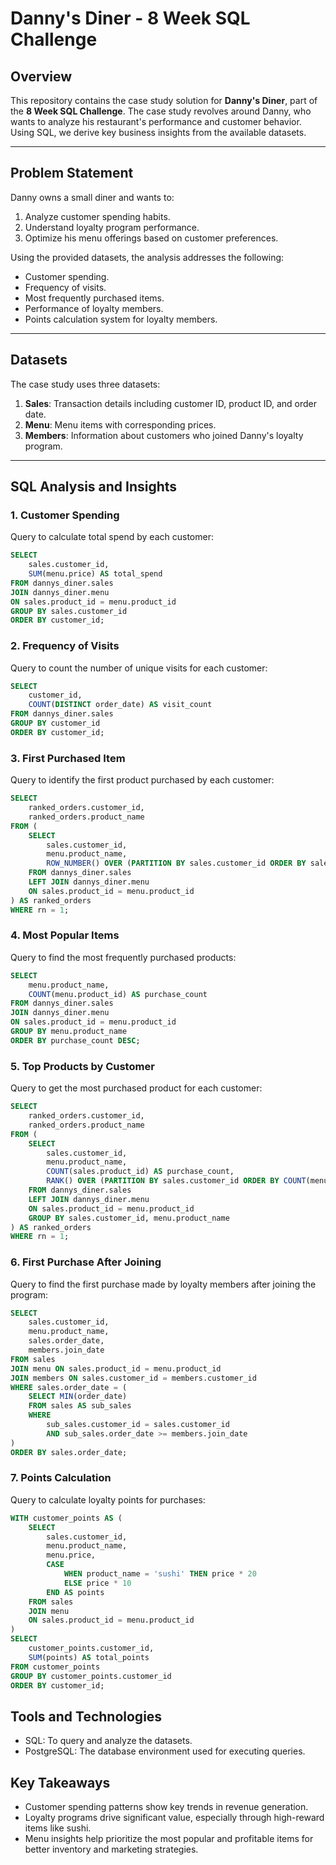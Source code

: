 # Danny's Diner - 8 Week SQL Challenge

## Overview
This repository contains the case study solution for **Danny's Diner**, part of the **8 Week SQL Challenge**. The case study revolves around Danny, who wants to analyze his restaurant's performance and customer behavior. Using SQL, we derive key business insights from the available datasets.

---

## Problem Statement
Danny owns a small diner and wants to:
1. Analyze customer spending habits.
2. Understand loyalty program performance.
3. Optimize his menu offerings based on customer preferences.

Using the provided datasets, the analysis addresses the following:
- Customer spending.
- Frequency of visits.
- Most frequently purchased items.
- Performance of loyalty members.
- Points calculation system for loyalty members.

---

## Datasets
The case study uses three datasets:
1. **Sales**: Transaction details including customer ID, product ID, and order date.
2. **Menu**: Menu items with corresponding prices.
3. **Members**: Information about customers who joined Danny's loyalty program.

---

## SQL Analysis and Insights

### 1. **Customer Spending**
Query to calculate total spend by each customer:
```sql
SELECT
    sales.customer_id,
    SUM(menu.price) AS total_spend
FROM dannys_diner.sales
JOIN dannys_diner.menu
ON sales.product_id = menu.product_id
GROUP BY sales.customer_id
ORDER BY customer_id;
```
### 2. **Frequency of Visits**
Query to count the number of unique visits for each customer:
```sql
SELECT 
    customer_id,
    COUNT(DISTINCT order_date) AS visit_count
FROM dannys_diner.sales
GROUP BY customer_id
ORDER BY customer_id;
```

### 3. **First Purchased Item**
Query to identify the first product purchased by each customer:

```sql
SELECT 
    ranked_orders.customer_id,
    ranked_orders.product_name
FROM (
    SELECT 
        sales.customer_id,
        menu.product_name,
        ROW_NUMBER() OVER (PARTITION BY sales.customer_id ORDER BY sales.order_date) AS rn
    FROM dannys_diner.sales
    LEFT JOIN dannys_diner.menu
    ON sales.product_id = menu.product_id
) AS ranked_orders
WHERE rn = 1;
```

### 4. **Most Popular Items**
Query to find the most frequently purchased products:

```sql
SELECT
    menu.product_name,
    COUNT(menu.product_id) AS purchase_count
FROM dannys_diner.sales
JOIN dannys_diner.menu
ON sales.product_id = menu.product_id
GROUP BY menu.product_name
ORDER BY purchase_count DESC;
```

### 5. **Top Products by Customer**
Query to get the most purchased product for each customer:

```sql
SELECT 
    ranked_orders.customer_id,
    ranked_orders.product_name
FROM (
    SELECT 
        sales.customer_id,
        menu.product_name,
        COUNT(sales.product_id) AS purchase_count,
        RANK() OVER (PARTITION BY sales.customer_id ORDER BY COUNT(menu.product_name) DESC) AS rn
    FROM dannys_diner.sales
    LEFT JOIN dannys_diner.menu
    ON sales.product_id = menu.product_id
    GROUP BY sales.customer_id, menu.product_name
) AS ranked_orders
WHERE rn = 1;
```

### 6. **First Purchase After Joining**
Query to find the first purchase made by loyalty members after joining the program:
```sql
SELECT 
    sales.customer_id,
    menu.product_name,
    sales.order_date,
    members.join_date
FROM sales
JOIN menu ON sales.product_id = menu.product_id
JOIN members ON sales.customer_id = members.customer_id
WHERE sales.order_date = (
    SELECT MIN(order_date)
    FROM sales AS sub_sales
    WHERE 
        sub_sales.customer_id = sales.customer_id
        AND sub_sales.order_date >= members.join_date
)
ORDER BY sales.order_date;
```

### 7. **Points Calculation**
Query to calculate loyalty points for purchases:
```sql
WITH customer_points AS (
    SELECT 
        sales.customer_id,
        menu.product_name,
        menu.price,
        CASE  
            WHEN product_name = 'sushi' THEN price * 20
            ELSE price * 10
        END AS points
    FROM sales
    JOIN menu
    ON sales.product_id = menu.product_id
)
SELECT 
    customer_points.customer_id,
    SUM(points) AS total_points
FROM customer_points
GROUP BY customer_points.customer_id
ORDER BY customer_id;
```

## Tools and Technologies
- SQL: To query and analyze the datasets.
- PostgreSQL: The database environment used for executing queries.

## Key Takeaways

- Customer spending patterns show key trends in revenue generation.
- Loyalty programs drive significant value, especially through high-reward items like sushi.
- Menu insights help prioritize the most popular and profitable items for better inventory and marketing strategies.



